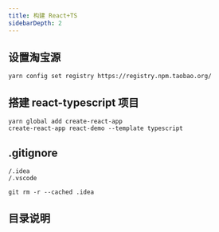 ```yaml
---
title: 构建 React+TS
sidebarDepth: 2
---
```


## 设置淘宝源

```
yarn config set registry https://registry.npm.taobao.org/

```

## 搭建 react-typescript 项目

```
yarn global add create-react-app
create-react-app react-demo --template typescript
```

## .gitignore

```
/.idea
/.vscode
```

```
git rm -r --cached .idea
```

## 目录说明
